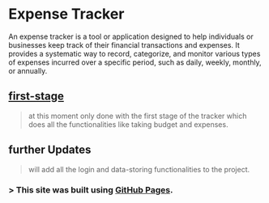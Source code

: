 # Expense Tracker 
An expense tracker is a tool or application designed to help individuals or businesses keep track of their financial transactions and expenses. It provides a systematic way to record, categorize, and monitor various types of expenses incurred over a specific period, such as daily, weekly, monthly, or annually.
## [first-stage](https://luckyandeee.github.io/expensetracker/) 
> at this moment only done with the first stage of the tracker which does all the functionalities like taking budget and expenses. 
## further Updates
> will add all the login and data-storing functionalities to the project. 


### > This site was built using [GitHub Pages](https://pages.github.com/).
